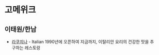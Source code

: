 # 고메위크

## 이태원/한남

* [라쿠치나](https://store.naver.com/restaurants/detail?id=11700873) - Italian
1990년에 오픈하여 지금까지, 이탈리안 요리의 건강한 맛을  추구하는 레스토랑
